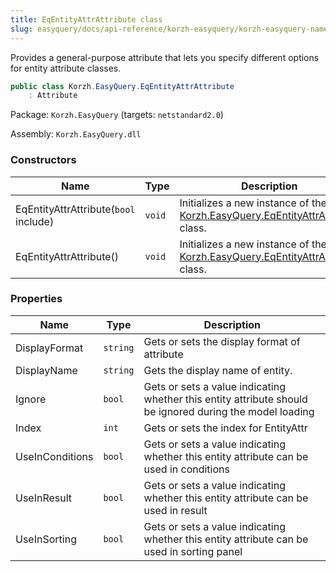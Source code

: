 ```yaml
---
title: EqEntityAttrAttribute class
slug: easyquery/docs/api-reference/korzh-easyquery/korzh-easyquery-namespace/eqentityattrattribute-class
---
```



Provides a general-purpose attribute that lets you specify different options for entity attribute classes.
```csharp
public class Korzh.EasyQuery.EqEntityAttrAttribute
    : Attribute

```
Package: `Korzh.EasyQuery` (targets: `netstandard2.0`)

Assembly: `Korzh.EasyQuery.dll`

### Constructors

| Name | Type | Description | 
| --- | --- | --- | 
| EqEntityAttrAttribute(`bool` include) | `void` | Initializes a new instance of the [Korzh.EasyQuery.EqEntityAttrAttribute](/api-reference/korzh-easyquery/korzh-easyquery-namespace/eqentityattrattribute-class) class. | 
| EqEntityAttrAttribute() | `void` | Initializes a new instance of the [Korzh.EasyQuery.EqEntityAttrAttribute](/api-reference/korzh-easyquery/korzh-easyquery-namespace/eqentityattrattribute-class) class. | 


### Properties

| Name | Type | Description | 
| --- | --- | --- | 
| DisplayFormat | `string` | Gets or sets the display format of attribute | 
| DisplayName | `string` | Gets the display name of entity. | 
| Ignore | `bool` | Gets or sets a value indicating whether this entity attribute should be ignored during the model loading | 
| Index | `int` | Gets or sets the index for EntityAttr | 
| UseInConditions | `bool` | Gets or sets a value indicating whether this entity attribute can be used in conditions | 
| UseInResult | `bool` | Gets or sets a value indicating whether this entity attribute can be used in result | 
| UseInSorting | `bool` | Gets or sets a value indicating whether this entity attribute can be used in sorting panel |